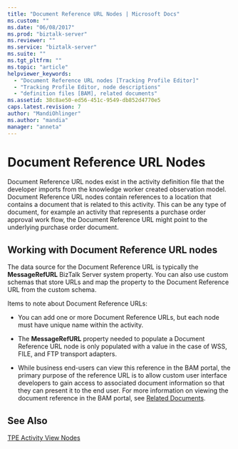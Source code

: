 ```yaml
---
title: "Document Reference URL Nodes | Microsoft Docs"
ms.custom: ""
ms.date: "06/08/2017"
ms.prod: "biztalk-server"
ms.reviewer: ""
ms.service: "biztalk-server"
ms.suite: ""
ms.tgt_pltfrm: ""
ms.topic: "article"
helpviewer_keywords: 
  - "Document Reference URL nodes [Tracking Profile Editor]"
  - "Tracking Profile Editor, node descriptions"
  - "definition files [BAM], related documents"
ms.assetid: 38c8ae50-ed56-451c-9549-db852d4770e5
caps.latest.revision: 7
author: "MandiOhlinger"
ms.author: "mandia"
manager: "anneta"
---
```

# Document Reference URL Nodes
Document Reference URL nodes exist in the activity definition file that the developer imports from the knowledge worker created observation model. Document Reference URL nodes contain references to a location that contains a document that is related to this activity. This can be any type of document, for example an activity that represents a purchase order approval work flow, the Document Reference URL might point to the underlying purchase order document.  
  
## Working with Document Reference URL nodes  
 The data source for the Document Reference URL is typically the **MessageRefURL** BizTalk Server system property. You can also use custom schemas that store URLs and map the property to the Document Reference URL from the custom schema.  
  
 Items to note about Document Reference URLs:  
  
-   You can add one or more Document Reference URLs, but each node must have unique name within the activity.  
  
-   The **MessageRefURL** property needed to populate a Document Reference URL node is only populated with a value in the case of WSS, FILE, and FTP transport adapters.  
  
-   While business end-users can view this reference in the BAM portal, the primary purpose of the reference URL is to allow custom user interface developers to gain access to associated document information so that they can present it to the end user.  For more information on viewing the document reference in the BAM portal, see [Related Documents](../core/related-documents.md).  
  
## See Also  
 [TPE Activity View Nodes](../core/tpe-activity-view-nodes.md)
